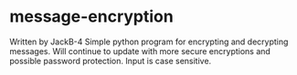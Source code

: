 # message-encryption
Written by JackB-4
Simple python program for encrypting and decrypting messages.
Will continue to update with more secure encryptions and possible password protection. 
Input is case sensitive.

